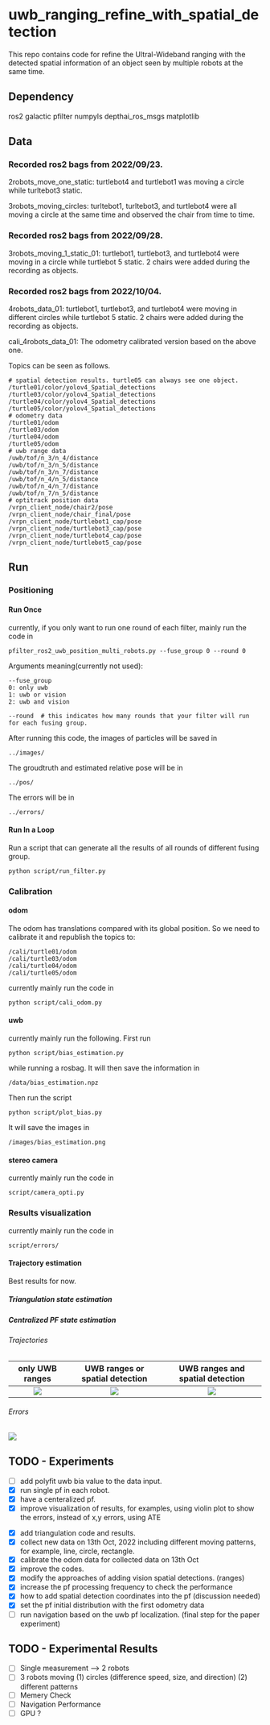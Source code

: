 # uwb_ranging_refine_with_spatial_detection
This repo contains code for refine the Ultral-Wideband ranging with the detected spatial information of an object seen by multiple robots at the same time.

## Dependency
<!-- TODO: add installation approaches -->
ros2 galactic
pfilter
numpyls
depthai_ros_msgs
matplotlib

## Data
### Recorded ros2 bags from 2022/09/23. 

2robots_move_one_static: turtlebot4 and turtlebot1 was moving a circle while turltebot3 static. 

3robots_moving_circles: turltebot1, turltebot3, and turtlebot4 were all moving a circle at the same time and observed the chair from time to time.

### Recorded ros2 bags from 2022/09/28.
3robots_moving_1_static_01: turtlebot1, turtlebot3, and turtlebot4 were moving in a circle while turtlebot 5 static. 2 chairs were added during the recording as objects.

### Recorded ros2 bags from 2022/10/04.
4robots_data_01: turtlebot1, turtlebot3, and turtlebot4 were moving in different circles while turtlebot 5 static. 2 chairs were added during the recording as objects. 

cali_4robots_data_01: The odometry calibrated version based on the above one.

Topics can be seen as follows.
```
# spatial detection results. turtle05 can always see one object.
/turtle01/color/yolov4_Spatial_detections
/turtle03/color/yolov4_Spatial_detections
/turtle04/color/yolov4_Spatial_detections
/turtle05/color/yolov4_Spatial_detections
# odometry data
/turtle01/odom
/turtle03/odom
/turtle04/odom
/turtle05/odom
# uwb range data
/uwb/tof/n_3/n_4/distance
/uwb/tof/n_3/n_5/distance
/uwb/tof/n_3/n_7/distance
/uwb/tof/n_4/n_5/distance
/uwb/tof/n_4/n_7/distance
/uwb/tof/n_7/n_5/distance
# optitrack position data
/vrpn_client_node/chair2/pose
/vrpn_client_node/chair_final/pose
/vrpn_client_node/turtlebot1_cap/pose
/vrpn_client_node/turtlebot3_cap/pose
/vrpn_client_node/turtlebot4_cap/pose
/vrpn_client_node/turtlebot5_cap/pose
```

## Run
### Positioning
#### Run Once
currently, if you only want to run one round of each filter,  mainly run the code in 
```
pfilter_ros2_uwb_position_multi_robots.py --fuse_group 0 --round 0
```
Arguments meaning(currently not used):
```
--fuse_group 
0: only uwb
1: uwb or vision
2: uwb and vision

--round  # this indicates how many rounds that your filter will run for each fusing group.
```

After running this code, the images of particles will be saved in 
```
../images/
```
The groudtruth and estimated relative pose will be in 
```
../pos/
```
The errors will be in 
```
../errors/
```
#### Run In a Loop
Run a script that can generate all the results of all rounds of different fusing group.
```
python script/run_filter.py
```


### Calibration
#### odom 
The odom has translations compared with its global position. So we need to calibrate it and republish the topics to:

```
/cali/turtle01/odom
/cali/turtle03/odom
/cali/turtle04/odom
/cali/turtle05/odom
```
currently mainly run the code in 
```
python script/cali_odom.py
```
#### uwb

currently mainly run the following. First run 
```
python script/bias_estimation.py
```
while running a rosbag. It will then save the information in

```
/data/bias_estimation.npz
```
Then run the script

```
python script/plot_bias.py
```
It will save the images in

```
/images/bias_estimation.png
```



#### stereo camera
<!-- FIXME: bias are big, needs to check the code -->
currently mainly run the code in 
```
script/camera_opti.py
```

### Results visualization
<!-- TODO: violin plot or rainbow plot -->
currently mainly run the code in 
```
script/errors/
```

#### Trajectory estimation
Best results for now.
##### Triangulation state estimation
<!-- ![](./demos/Figure_2.png) -->

##### Centralized PF state estimation
###### Trajectories
only UWB ranges             |  UWB ranges or spatial detection          |  UWB ranges and spatial detection
:-------------------------:|:-------------------------: |:-------------------------:
![](./demos/centralized_pf_u.png)  |  ![](./demos/centralized_pf_u_v.png)|![](./demos/centralized_pf_uv.png)

###### Errors
![](./demos/raincloud_plot_ape.png)

## TODO - Experiments
- [ ] add polyfit uwb bia value to the data input.
- [x] run single pf in each robot.
- [x] have a centeralized pf. 
- [x] improve visualization of results, for examples, using violin plot to show the errors, instead of x,y errors, using ATE
<!-- ![90%](https://progress-bar.dev/90) -->
- [x] add triangulation code and results.
- [x] collect new data on 13th Oct, 2022 including different moving patterns, for example, line, circle, rectangle.
- [x] calibrate the odom data for collected data on 13th Oct
- [x] improve the codes.
- [x] modify the approaches of adding vision spatial detections. (ranges)
- [x] increase the pf processing frequency to check the performance
- [x] how to add spatial detection coordinates into the pf (discussion needed)
- [x] set the pf initial distribution with the first odometry data
- [ ] run navigation based on the uwb pf localization. (final step for the paper experiment)

## TODO - Experimental Results
- [ ] Single measurement --> 2 robots
- [ ] 3 robots moving
        (1) circles (difference speed, size, and direction)
        (2) different patterns
- [ ] Memery Check
- [ ] Navigation Performance
- [ ] GPU ?